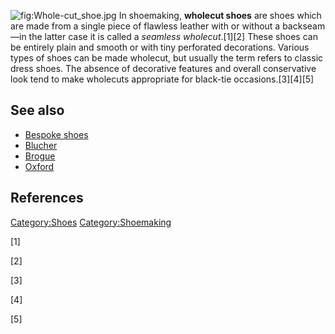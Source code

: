 ![](Whole-cut_shoe.jpg "fig:Whole-cut_shoe.jpg") In shoemaking,
**wholecut shoes** are shoes which are made from a single piece of
flawless leather with or without a backseam—in the latter case it is
called a *seamless wholecut*.[1][2] These shoes can be entirely plain
and smooth or with tiny perforated decorations. Various types of shoes
can be made wholecut, but usually the term refers to classic dress
shoes. The absence of decorative features and overall conservative look
tend to make wholecuts appropriate for black-tie occasions.[3][4][5]

## See also

-   [Bespoke shoes](Bespoke_shoes "wikilink")
-   [Blucher](Blucher_shoe "wikilink")
-   [Brogue](Brogue_shoe "wikilink")
-   [Oxford](Oxford_shoe "wikilink")

## References

[Category:Shoes](Category:Shoes "wikilink")
[Category:Shoemaking](Category:Shoemaking "wikilink")

[1]

[2]

[3]

[4]

[5]